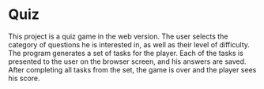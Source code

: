 # Quiz
This project is a quiz game in the web version.
The user selects the category of questions he is interested in, as well as their level of difficulty.
The program generates a set of tasks for the player. Each of the tasks is presented to the user on the browser screen,
and his answers are saved. After completing all tasks from the set, the game is over and the player sees his score.
